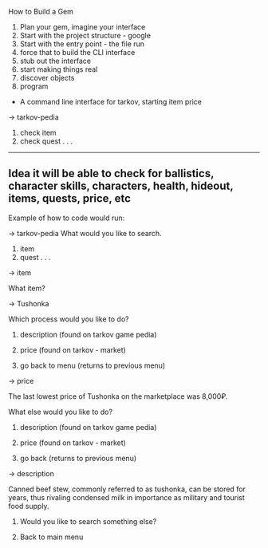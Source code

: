 How to Build a Gem 

1. Plan your gem, imagine your interface
2. Start with the project structure - google
3. Start with the entry point - the file run
4. force that to build the CLI interface
5. stub out the interface
6. start making things real
7. discover objects
8. program



- A command line interface for tarkov, starting item price

-> tarkov-pedia

1. check item 
2. check quest
.
.
.
---
Idea it will be able to check for ballistics, character skills, characters, health, hideout, items, quests,  price, etc
---

Example of how to code would run:

-> tarkov-pedia
What would you like to search.
1. item 
2. quest
.
.
.

-> item 

What item?

-> Tushonka

Which process would you like to do?

1. description (found on tarkov game pedia)

2. price (found on tarkov - market)

3. go back to menu (returns to previous menu)

-> price

The last lowest price of Tushonka on the marketplace was 8,000₽.

What else would you like to do?

1. description (found on tarkov game pedia)

2. price (found on tarkov - market)

3. go back (returns to previous menu)

-> description

Canned beef stew, commonly referred to as tushonka, can be stored for years, thus rivaling condensed milk in importance as military and tourist food supply.

1. Would you like to search something else?

2. Back to main menu



